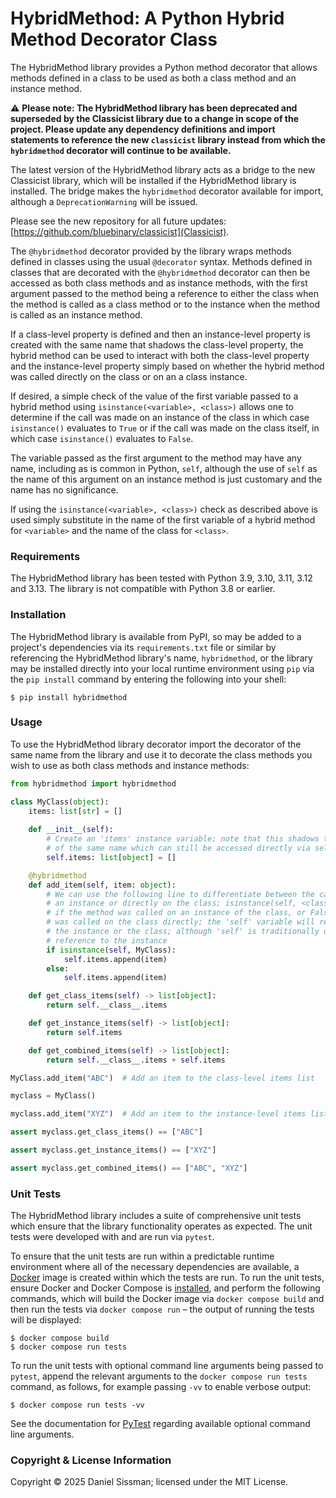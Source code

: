 # HybridMethod: A Python Hybrid Method Decorator Class

The HybridMethod library provides a Python method decorator that allows methods defined
in a class to be used as both a class method and an instance method.

⚠️ **Please note: The HybridMethod library has been deprecated and superseded by the Classicist library due to a change in scope of the project. Please update any dependency definitions and import statements to reference the new `classicist` library instead from which the `hybridmethod` decorator will continue to be available.**

The latest version of the HybridMethod library acts as a bridge to the new Classicist library, which will be installed if the HybridMethod library is installed. The bridge
makes the `hybridmethod` decorator available for import, although a `DeprecationWarning`
will be issued.

Please see the new repository for all future updates: [https://github.com/bluebinary/classicist](Classicist).

The `@hybridmethod` decorator provided by the library wraps methods defined in classes
using the usual `@decorator` syntax. Methods defined in classes that are decorated with
the `@hybridmethod` decorator can then be accessed as both class methods and as instance
methods, with the first argument passed to the method being a reference to either the
class when the method is called as a class method or to the instance when the method is
called as an instance method.

If a class-level property is defined and then an instance-level property is created with
the same name that shadows the class-level property, the hybrid method can be used to
interact with both the class-level property and the instance-level property simply based
on whether the hybrid method was called directly on the class or on an a class instance.

If desired, a simple check of the value of the first variable passed to a hybrid method
using `isinstance(<variable>, <class>)` allows one to determine if the call was made on
an instance of the class in which case `isinstance()` evaluates to `True` or if the call
was made on the class itself, in which case `isinstance()` evaluates to `False`.

The variable passed as the first argument to the method may have any name, including as
is common in Python, `self`, although the use of `self` as the name of this argument on
an instance method is just customary and the name has no significance.

If using the `isinstance(<variable>, <class>)` check as described above is used simply
substitute in the name of the first variable of a hybrid method for `<variable>` and the
name of the class for `<class>`.

### Requirements

The HybridMethod library has been tested with Python 3.9, 3.10, 3.11, 3.12 and 3.13. The library is not compatible with Python 3.8 or earlier.

### Installation

The HybridMethod library is available from PyPI, so may be added to a project's dependencies via its `requirements.txt` file or similar by referencing the HybridMethod library's name, `hybridmethod`, or the library may be installed directly into your local runtime environment using `pip` via the `pip install` command by entering the following into your shell:

	$ pip install hybridmethod

### Usage

To use the HybridMethod library decorator import the decorator of the same name from the
library and use it to decorate the class methods you wish to use as both class methods
and instance methods:

```python
from hybridmethod import hybridmethod

class MyClass(object):
	items: list[str] = []
	
	def __init__(self):
		# Create an 'items' instance variable; note that this shadows the class variable
		# of the same name which can still be accessed directly via self.__class__.items
		self.items: list[object] = []

	@hybridmethod
	def add_item(self, item: object):
		# We can use the following line to differentiate between the call being made on
		# an instance or directly on the class; isinstance(self, <class>) returns True
		# if the method was called on an instance of the class, or False if the method
		# was called on the class directly; the 'self' variable will reference either
		# the instance or the class; although 'self' is traditionally used in Python as
		# reference to the instance
		if isinstance(self, MyClass):
			self.items.append(item)
		else:
			self.items.append(item)

	def get_class_items(self) -> list[object]:
		return self.__class__.items

	def get_instance_items(self) -> list[object]:
		return self.items

	def get_combined_items(self) -> list[object]:
		return self.__class__.items + self.items

MyClass.add_item("ABC")  # Add an item to the class-level items list

myclass = MyClass()

myclass.add_item("XYZ")  # Add an item to the instance-level items list

assert myclass.get_class_items() == ["ABC"]

assert myclass.get_instance_items() == ["XYZ"]

assert myclass.get_combined_items() == ["ABC", "XYZ"]
```

### Unit Tests

The HybridMethod library includes a suite of comprehensive unit tests which ensure that
the library functionality operates as expected. The unit tests were developed with and
are run via `pytest`.

To ensure that the unit tests are run within a predictable runtime environment where all of the necessary dependencies are available, a [Docker](https://www.docker.com) image is created within which the tests are run. To run the unit tests, ensure Docker and Docker Compose is [installed](https://docs.docker.com/engine/install/), and perform the following commands, which will build the Docker image via `docker compose build` and then run the tests via `docker compose run` – the output of running the tests will be displayed:

```shell
$ docker compose build
$ docker compose run tests
```

To run the unit tests with optional command line arguments being passed to `pytest`, append the relevant arguments to the `docker compose run tests` command, as follows, for example passing `-vv` to enable verbose output:

```shell
$ docker compose run tests -vv
```

See the documentation for [PyTest](https://docs.pytest.org/en/latest/) regarding available optional command line arguments.

### Copyright & License Information

Copyright © 2025 Daniel Sissman; licensed under the MIT License.